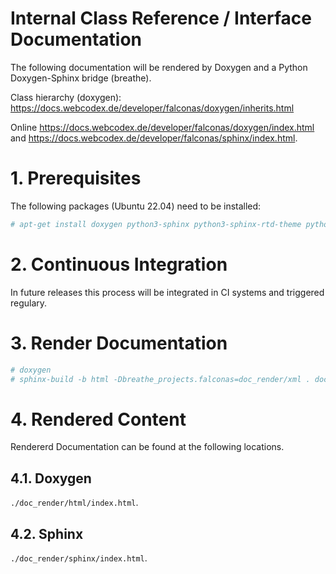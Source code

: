 # Internal Class Reference / Interface Documentation

The following documentation will be rendered by Doxygen and a Python
Doxygen-Sphinx bridge (breathe).

Class hierarchy (doxygen):
https://docs.webcodex.de/developer/falconas/doxygen/inherits.html

Online https://docs.webcodex.de/developer/falconas/doxygen/index.html and
https://docs.webcodex.de/developer/falconas/sphinx/index.html.

# 1. Prerequisites

The following packages (Ubuntu 22.04) need to be installed:

```bash
# apt-get install doxygen python3-sphinx python3-sphinx-rtd-theme python3-breathe
```

# 2. Continuous Integration

In future releases this process will be integrated in CI systems and
triggered regulary.

# 3. Render Documentation

```bash
# doxygen
# sphinx-build -b html -Dbreathe_projects.falconas=doc_render/xml . doc_render/sphinx/
```

# 4. Rendered Content

Rendererd Documentation can be found at the following locations.

## 4.1. Doxygen

`./doc_render/html/index.html`.

## 4.2. Sphinx

`./doc_render/sphinx/index.html`.
